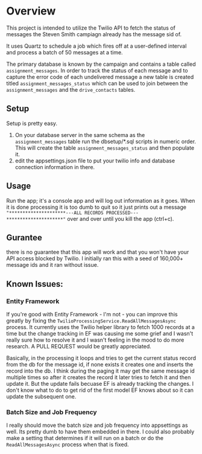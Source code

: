 # Overview

This project is intended to utilize the Twilio API to fetch the status of messages the Steven Smith campiagn already has the message sid of.

It uses Quartz to schedule a job which fires off at a user-defined interval and process a batch of 50 messages at a time.

The primary database is known by the campaign and contains a table called `assignment_messages`.  In order to track the status of each message
and to capture the error code of each undelivered message a new table is created titled `assignment_messages_status` which can be used to join between the `assignment_messages` and the `drive_contacts` tables.

## Setup

Setup is pretty easy.

1. On your database server in the same schema as the `assignment_messages` table run the dbsetup/*.sql scripts in numeric order.  This will create the table `assignment_messages_status` and then populate it.
2. edit the appsettings.json file to put your twilio info and database connection information in there.


## Usage

Run the app; it's a console app and will log out information as it goes.  When it is done processing it is too dumb to quit so it just prints out a message `"*********************---ALL RECORDS PROCESSED---*********************"` over and over until you kill the app (ctrl+c).

## Gurantee
there is no guarantee that this app will work and that you won't have your API access blocked by Twilio.  I initially ran this with a seed of 160,000+ message ids and it ran without issue.

## Known Issues:

### Entity Framework
If you're good with Entity Framework - I'm not - you can improve this greatly by fixing the `TwilioProcessingService.ReadAllMessagesAsync` process.  It currently uses the Twilio helper library to fetch 1000 records at a time but the change tracking in EF was causing me some grief and I wasn't really sure how to resolve it and I wasn't feeling in the mood to do more research.  A PULL REQUEST would be greatly appreciated.

Basically, in the processing it loops and tries to get the current status record from the db for the message id, if none exists it creates one and inserts the record into the db.  I think during the paging it may get the same message id multiple times so after it creates the record it later tries to fetch it and then update it.  But the update fails becuase EF is already tracking the changes.  I don't know what to do to get rid of the first model EF knows about so it can update the subsequent one.

### Batch Size and Job Frequency

I really should move the batch size and job frequency into appsettings as well.  Its pretty dumb to have them embedded in there.
I could also probably make a setting that determines if it will run on a batch or do the `ReadAllMessagesAsync` process when that is fixed.
